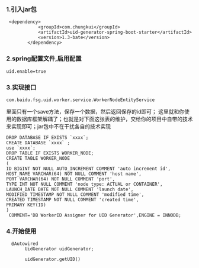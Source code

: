 ### 1.引入jar包

      
```
 <dependency>
            <groupId>com.chungkui</groupId>
            <artifactId>uid-generator-spring-boot-starter</artifactId>
            <version>1.3-bate</version>
        </dependency>
```

        
### 2.spring配置文件,启用配置

  `uid.enable=true  `  

### 3.实现接口     

`com.baidu.fsg.uid.worker.service.WorkerNodeEntityService`

里面只有一个save方法，保存一个数据，然后返回保存的id即可；
这里就和你使用的数据库框架解耦了；也就是对下面这张表的维护，交给你的项目中自带的技术来实现即可；jar包中不在干扰各自的技术实现


```
DROP DATABASE IF EXISTS `xxxx`;
CREATE DATABASE `xxxx` ;
use `xxxx`;
DROP TABLE IF EXISTS WORKER_NODE;
CREATE TABLE WORKER_NODE
(
ID BIGINT NOT NULL AUTO_INCREMENT COMMENT 'auto increment id',
HOST_NAME VARCHAR(64) NOT NULL COMMENT 'host name',
PORT VARCHAR(64) NOT NULL COMMENT 'port',
TYPE INT NOT NULL COMMENT 'node type: ACTUAL or CONTAINER',
LAUNCH_DATE DATE NOT NULL COMMENT 'launch date',
MODIFIED TIMESTAMP NOT NULL COMMENT 'modified time',
CREATED TIMESTAMP NOT NULL COMMENT 'created time',
PRIMARY KEY(ID)
)
 COMMENT='DB WorkerID Assigner for UID Generator',ENGINE = INNODB;
```


### 4.开始使用


     
```
  @Autowired
       UidGenerator uidGenerator;
       
       uidGenerator.getUID()
```
